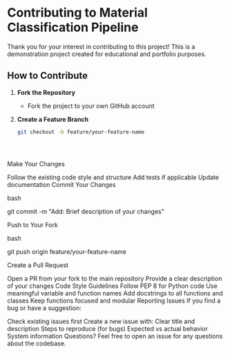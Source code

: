 ﻿# Contributing to Material Classification Pipeline

Thank you for your interest in contributing to this project! This is a demonstration project created for educational and portfolio purposes.

## How to Contribute

1. **Fork the Repository**
   - Fork the project to your own GitHub account

2. **Create a Feature Branch**
   ```bash
   git checkout -b feature/your-feature-name


                
Make Your Changes

Follow the existing code style and structure
Add tests if applicable
Update documentation
Commit Your Changes


          

bash


git commit -m "Add: Brief description of your changes"


                
Push to Your Fork


          

bash


git push origin feature/your-feature-name


                
Create a Pull Request

Open a PR from your fork to the main repository
Provide a clear description of your changes
Code Style Guidelines
Follow PEP 8 for Python code
Use meaningful variable and function names
Add docstrings to all functions and classes
Keep functions focused and modular
Reporting Issues
If you find a bug or have a suggestion:

Check existing issues first
Create a new issue with:
Clear title and description
Steps to reproduce (for bugs)
Expected vs actual behavior
System information
Questions?
Feel free to open an issue for any questions about the codebase.
